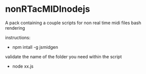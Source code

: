 # nonRTacMIDInodejs

A pack containing a couple scripts for non real time midi files bash rendering

instructions:

* npm intall -g jsmidgen

validate the name of the folder you need within the script

* node xx.js

